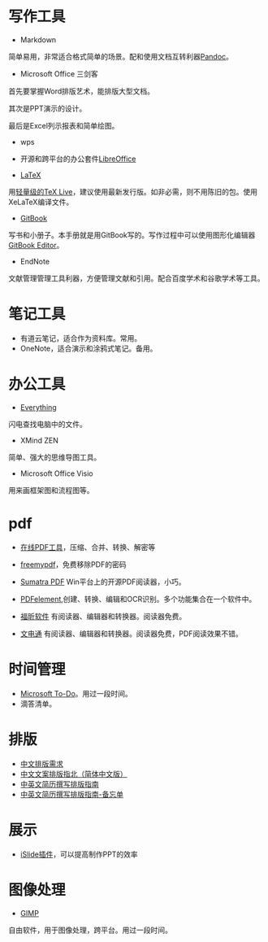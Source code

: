 # 写作工具

- Markdown

简单易用，非常适合格式简单的场景。配和使用文档互转利器[Pandoc](http://pandoc.org)。

- Microsoft Office 三剑客

首先要掌握Word排版艺术，能排版大型文档。

其次是PPT演示的设计。

最后是Excel列示报表和简单绘图。

- wps

- 开源和跨平台的办公套件[LibreOffice](https://zh-cn.libreoffice.org)

- [LaTeX](https://www.latex-project.org)

用[轻量级的TeX Live](https://yihui.name/tinytex/)，建议使用最新发行版。如非必需，则不用陈旧的包。使用XeLaTeX编译文件。

- [GitBook](https://www.gitbook.com)

写书和小册子。本手册就是用GitBook写的。写作过程中可以使用图形化编辑器[GitBook Editor](https://www.gitbook.com/editor)。

- EndNote

文献管理管理工具利器，方便管理文献和引用。配合百度学术和谷歌学术等工具。



# 笔记工具

- 有道云笔记，适合作为资料库。常用。
- OneNote，适合演示和涂鸦式笔记。备用。

# 办公工具

- [Everything](http://www.voidtools.com)

闪电查找电脑中的文件。


- XMind ZEN

简单、强大的思维导图工具。

- Microsoft Office Visio

用来画框架图和流程图等。

# pdf
- [在线PDF工具](https://smallpdf.com/cn)，压缩、合并、转换、解密等

- [freemypdf](https://www.freemypdf.com)，免费移除PDF的密码

- [Sumatra PDF](https://www.sumatrapdfreader.org/free-pdf-reader.html)
Win平台上的开源PDF阅读器，小巧。

- [PDFelement](https://pdf.wondershare.cn/pdfelement/),创建、转换、编辑和OCR识别。多个功能集合在一个软件中。

- [福昕软件](https://www.foxitsoftware.cn)
有阅读器、编辑器和转换器。阅读器免费。

- [文电通](http://pdf.gaaiho.com/index.php/zh-cn/)
有阅读器、编辑器和转换器。阅读器免费，PDF阅读效果不错。

# 时间管理

- [Microsoft To-Do](https://todo.microsoft.com/en-us/)。用过一段时间。
- 滴答清单。

# 排版
- [中文排版需求](https://www.w3.org/TR/clreq/#categories_and_usage_of_punctuation_marks)
- [中文文案排版指北（简体中文版）](http://mazhuang.org/wiki/chinese-copywriting-guidelines/)
- [中英文简历撰写排版指南](http://ppresume.com/notes/guide-zh.html)
- [中英文简历撰写排版指南-备忘单](http://ppresume.com/notes/cheatsheet-zh.html)

# 展示
- [iSlide插件](https://www.islide.cc/)，可以提高制作PPT的效率

# 图像处理

- [GIMP](https://www.gimp.org)

自由软件，用于图像处理，跨平台。用过一段时间。